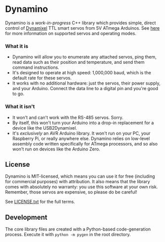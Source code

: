 # Dynamino
Dynamino is a *work-in-progress* C++ library which provides simple, direct control of [Dynamixel](http://en.robotis.com/index/product.php?cate_code=101010) TTL smart servos from 5V ATmega Arduinos. See [here](supported.md) for more information on supported servos and operating modes.

### What it is
- Dynamino will allow you to enumerate any attached servos, ping them, read data such as their position and temperature, and send them command instructions.
- It's designed to operate at high speed: 1,000,000 baud, which is the default rate for these servos.
- It works with no additional hardware: just the servos, their power supply, and your Arduino. Connect the data line to a digital pin and you're good to go.

### What it isn't
- It won't and can't work with the RS-485 servos. Sorry.
- By itself, this won't turn your Arduino into a drop-in replacement for a device like the USB2Dynamixel.
- It's *exclusively* an AVR Arduino library. It won't run on your PC, your Raspberry Pi, or really anywhere else. Dynamino relies on low-level assembly code written specifically for ATmega processors, and so also won't run on devices like the Arduino Zero.

## License
Dynamino is MIT-licensed, which means you can use it for free (including for commercial purposes) with attribution. It also means that the library comes with absolutely no warranty: you use this software at your own risk. Remember, those servos are expensive, so please do be careful!

See [LICENSE.txt](LICENSE.txt) for the full terms.

## Development
The core library files are created with a Python-based code-generation process. Execute it with `python -m pygen` in the root directory.
